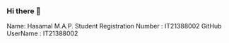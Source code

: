### Hi there 👋

Name: Hasamal M.A.P. 
Student Registration Number : IT21388002
GitHub UserName  : IT21388002
